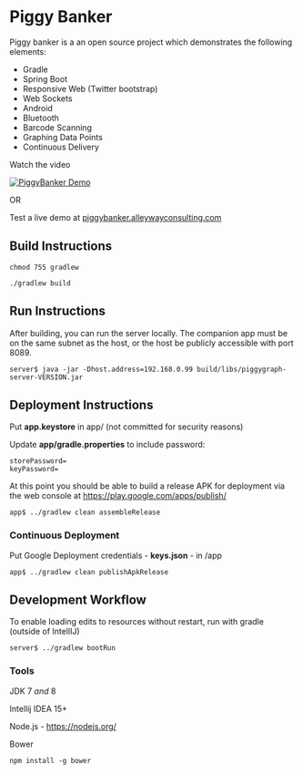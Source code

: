 # Piggy Banker

Piggy banker is a an open source project which demonstrates the following elements:

 - Gradle
 - Spring Boot
 - Responsive Web (Twitter bootstrap)
 - Web Sockets
 - Android
 - Bluetooth
 - Barcode Scanning
 - Graphing Data Points
 - Continuous Delivery


Watch the video

[![PiggyBanker Demo](//raw.githubusercontent.com/alleywayconsulting/PiggyBanker/master/img/Video_thumbnail.png)](https://www.youtube.com/watch?v=ipmkdvtIpzA "PiggyBanker App Demo")

OR

Test a live demo at  [piggybanker.alleywayconsulting.com](http://piggybanker.alleywayconsulting.com)


## Build Instructions


    chmod 755 gradlew

    ./gradlew build

## Run Instructions

After building, you can run the server locally. The companion app must be on the same subnet as the host, or the host be publicly accessible with port 8089.

    server$ java -jar -Dhost.address=192.168.0.99 build/libs/piggygraph-server-VERSION.jar

## Deployment Instructions

 Put **app.keystore** in app/ (not committed for security reasons)

 Update **app/gradle.properties** to include password:

    storePassword=
    keyPassword=

At this point you should be able to build a release APK for deployment via the web console at https://play.google.com/apps/publish/

    app$ ../gradlew clean assembleRelease

### Continuous Deployment

 Put Google Deployment credentials - **keys.json** - in /app

    app$ ../gradlew clean publishApkRelease



## Development Workflow

To enable loading edits to resources without restart, run with gradle (outside of IntellIJ)

    server$ ../gradlew bootRun

### Tools

JDK 7 *and* 8

Intellij IDEA 15+


Node.js - https://nodejs.org/

Bower

    npm install -g bower


